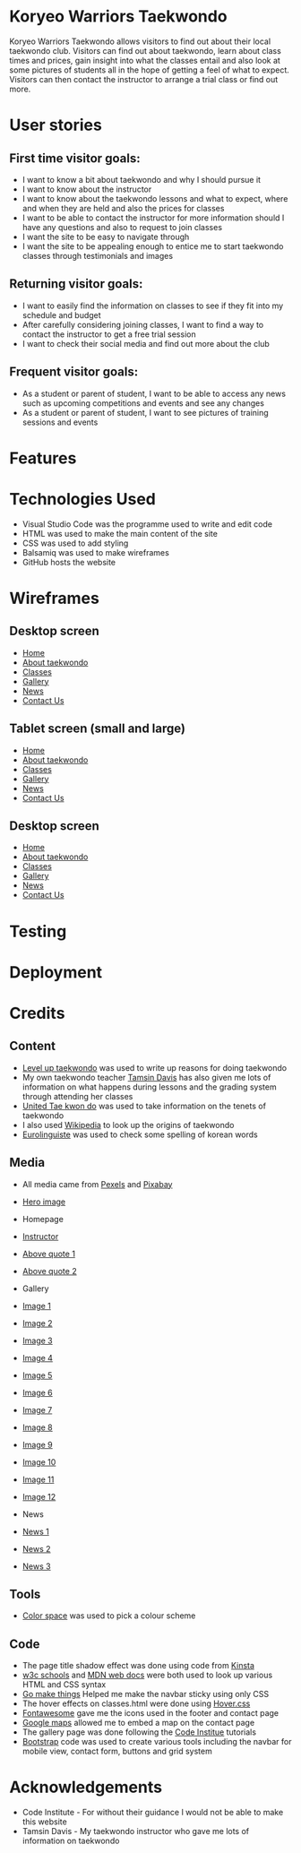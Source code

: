 # Koryeo Warriors Taekwondo

Koryeo Warriors Taekwondo allows visitors to find out about their local taekwondo club. Visitors can find out about taekwondo, learn about class times and prices, gain insight into what the classes entail and also look at some pictures of students all in the hope of getting a feel of what to expect. Visitors can then contact the instructor to arrange a trial class or find out more. 

# User stories

## First time visitor goals:
- I want to know a bit about taekwondo and why I should pursue it
- I want to know about the instructor
- I want to know about the taekwondo lessons and what to expect, where and when they are held and also the prices for classes
- I want to be able to contact the instructor for more information should I have any questions and also to request to join classes
- I want the site to be easy to navigate through
- I want the site to be appealing enough to entice me to start taekwondo classes through testimonials and images

## Returning visitor goals:
- I want to easily find the information on classes to see if they fit into my schedule and budget
- After carefully considering joining classes, I want to find a way to contact the instructor to get a free trial session
- I want to check their social media and find out more about the club

## Frequent visitor goals:
- As a student or parent of student, I want to be able to access any news such as upcoming competitions and events and see any changes
- As a student or parent of student, I want to see pictures of training sessions and events

# Features

# Technologies Used

* Visual Studio Code was the programme used to write and edit code
* HTML was used to make the main content of the site
* CSS was used to add styling
* Balsamiq was used to make wireframes
* GitHub hosts the website

# Wireframes

## Desktop screen
* [Home](documentation/large-home.png)
* [About taekwondo](documentation/large-abouttkd.png)
* [Classes](documentation/large-classes.png)
* [Gallery](documentation/large-gallery.png)
* [News](documentation/large-news.png)
* [Contact Us](documentation/large-contact.png)

## Tablet screen (small and large)
* [Home](documentation/tablet-home.png)
* [About taekwondo](documentation/tablet-abouttkd.png)
* [Classes](documentation/tablet-classes.png)
* [Gallery](documentation/tablet-gallery.png)
* [News](documentation/tablet-news.png)
* [Contact Us](documentation/tablet-contact.png)

## Desktop screen
* [Home](documentation/mobile-home.png)
* [About taekwondo](documentation/mobile-abouttkd.png)
* [Classes](documentation/mobile-classes.png)
* [Gallery](documentation/mobile-gallery.png)
* [News](documentation/mobile-news.png)
* [Contact Us](documentation/mobile-contact.png)

# Testing

# Deployment

# Credits

## Content

* [Level up taekwondo](https://leveluptaekwondo.com/2018/02/22/13-benefits-taekwondo-will-make-want-black-belt/) was used to write up reasons for doing taekwondo
* My own taekwondo teacher [Tamsin Davis](https://www.taekwondo4all.com/) has also given me lots of information on what happens during lessons and the grading system through attending her classes
* [United Tae kwon do](https://utkd.org/for-students/five-tenets) was used to take information on the tenets of taekwondo
* I also used [Wikipedia](https://en.wikipedia.org/wiki/Taekwondo) to look up the origins of taekwondo
* [Eurolinguiste](https://eurolinguiste.com/martial-arts-vocabulary-in-korean/) was used to check some spelling of korean words

## Media

* All media came from [Pexels](https://www.pexels.com/) and [Pixabay](https://pixabay.com/)
* [Hero image](https://images.pexels.com/photos/4428290/pexels-photo-4428290.jpeg?auto=compress&cs=tinysrgb&w=1260&h=750&dpr=1)

* Homepage 
 * [Instructor](https://pixabay.com/photos/woman-model-karate-taekwondo-sport-6916304/)
 * [Above quote 1](https://images.pexels.com/photos/7045593/pexels-photo-7045593.jpeg?auto=compress&cs=tinysrgb&w=1260&h=750&dpr=1)
 * [Above quote 2](https://www.pexels.com/photo/a-group-of-people-standing-barefooted-while-wearing-taekwondo-uniform-7045673/)

* Gallery
 * [Image 1](https://www.pexels.com/photo/men-in-a-taekwondo-match-10496367/)
 * [Image 2](https://www.pexels.com/photo/children-stretching-outdoors-10496375/)
 * [Image 3](https://www.pexels.com/photo/taekwondo-athletes-shaking-hands-6253170/)
 * [Image 4](https://www.pexels.com/photo/man-people-woman-girl-7045571/)
 * [Image 5](https://www.pexels.com/photo/man-people-woman-relaxation-7045600/)
 * [Image 6](https://www.pexels.com/photo/a-girl-standing-on-one-leg-while-looking-at-the-camera-7990084/)
 * [Image 7](https://www.pexels.com/photo/a-woman-in-white-uniform-standing-barefooted-8779304/)
 * [Image 8](https://www.pexels.com/photo/man-people-woman-girl-7045574/)
 * [Image 9](https://www.pexels.com/photo/a-group-of-people-in-taekwondo-uniform-smiling-together-7045667/)
 * [Image 10](https://www.pexels.com/photo/man-love-people-woman-7045608/)
 * [Image 11](https://www.pexels.com/photo/a-woman-in-taekwondo-uniform-while-standing-near-the-brick-wall-7045657/)
 * [Image 12](https://www.pexels.com/photo/fashion-man-love-people-7045736/)

* News
 * [News 1](https://www.pexels.com/photo/close-up-shot-of-a-person-holding-a-black-belt-6253308/)
 * [News 2](https://www.pexels.com/photo/a-man-wearing-white-and-black-hachimaki-7045479/)
 * [News 3](https://www.pexels.com/photo/boys-sparring-on-black-mat-7988768/)

## Tools

* [Color space](https://mycolor.space/) was used to pick a colour scheme

## Code

* The page title shadow effect was done using code from [Kinsta](https://kinsta.com/blog/css-text-outline/) 
* [w3c schools](https://www.w3schools.com/) and [MDN web docs](https://developer.mozilla.org/en-US/) were both used to look up various HTML and CSS syntax
* [Go make things](https://gomakethings.com/how-to-create-a-sticky-navigation-with-only-css/) Helped me make the navbar sticky using only CSS
* The hover effects on classes.html were done using [Hover.css](https://ianlunn.github.io/Hover/#effects)
* [Fontawesome](https://fontawesome.com/) gave me the icons used in the footer and contact page
* [Google maps](https://www.google.com/maps) allowed me to embed a map on the contact page
* The gallery page was done following the [Code Institue](https://codeinstitute.net/) tutorials
* [Bootstrap](https://getbootstrap.com/) code was used to create various tools including the navbar for mobile view, contact form, buttons and grid system

# Acknowledgements

* Code Institute - For without their guidance I would not be able to make this website
* Tamsin Davis - My taekwondo instructor who gave me lots of information on taekwondo